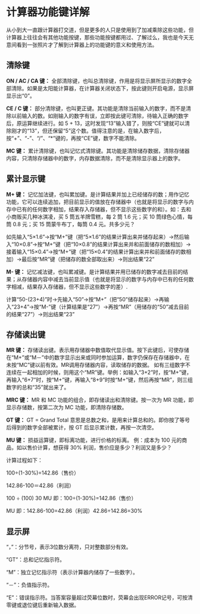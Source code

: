 # 计算器功能键详解

从小到大一直跟计算器打交道，但是更多的人只是使用到了加减乘除这些功能，但计算器上往往会有其他功能按键，那些功能按键都用过、了解过么，我也是今天无意间看到一张照片才了解到计算器上的功能键的意义和使用方法。

## 清除键

**ON / AC / CA 键：** 全部清除键，也叫总清除键，作用是将显示屏所显示的数字全部清除。如果是太阳能计算器，在计算器关闭状态下，按此键则开启电源，显示屏显示出“0”。

**CE / C 键：** 部分清除键，也叫更正键。其功能是清除当前输入的数字，而不是清除以前输入的数。如刚输入的数字有误，立即按此键可清除，待输入正确的数字后，原运算继续进行。如 5 + 13，这时发现“13”输入错了，则按“CE”键就可以清除刚才的“13”，但还保留“5”这个数。值得注意的是，在输入数字后，按“+”、“-”、“/”、“\*”键的，再按“CE”键，数字不能清除。

**MC 键：** 累计清除键，也叫记忆式清除键。其功能是清除储存数据，清除存储器内容，只清除存储器中的数字，内存数据清除，而不是清除显示器上的数字。

## 累计显示键

**M+ 键：** 记忆加法键，也叫累加键。是计算结果并加上已经储存的数；用作记忆功能，它可以连续追加，把目前显示的值放在存储器中（也就是将显示的数字与内存中已有的任何数字相加，结果存入存储器，但不显示这些数字的和）。如：去和小商贩买几种冰淇凌，买 5 筒五羊牌雪糕，每 2 筒 1.6 元；买 10 筒绿色心情，每筒 0.8 元；买 15 筒蒙牛布丁，每筒 0.4 元。共多少元？

如先输入“5×1.6”→按“M+”键（把“5×1.6”的结果计算出来并储存起来）→然后输入“10×0.8”→按“M+”键（把“10×0.8”的结果计算出来并和前面储存的数相加）→接着输入“15×0.4”→按“M+”键（把“15×0.4”的结果计算出来并和前面储存的数相加）→最后按“MR”键（把储存的数全部取出来）→则出结果“22”

**M- 键：** 记忆减法键，也叫累减键。是计算结果并用已储存的数字减去目前的结果；从存储器内容中减去当前显示值（也就是将显示的数字与内存中已有的任何数字相减，结果存入存储器，但不显示这些数字的差）.

计算“50-(23+4)”时→先输入“50”→按“M+”（把“50”储存起来）→再输入“23+4”→按“M-”键（计算结果是“27”）→再按“MR”（用储存的“50”减去目前的结果“27”）→则出结果“23”

## 存储读出键

**MR 键：** 存储读出键。表示用存储器中数值取代显示值。按下此键后，可使存储在“M+”或“M－”中的数字显示出来或同时参加运算，数字仍保存在存储器中，在未按“MC”键以前有效。MR调用存储器内容，读取储存的数据。 如有三组数字不连续在一起相加的时候，则用这个“MR”键。举例：如输入“3+2”时，按“M+”键，再输入“6+7”时，按“M+”键，再输入“8+9”时按“M+”键，然后再按“MR”，则三组数字的总和“35”就出来了。

**MRC 键：** MR 和 MC 功能的组合，即存储读出和清除键。按一次为 MR 功能，即显示存储数，按第二次为 MC 功能，即清除存储数。

**GT 键：** GT = Grand Total 意思是总数之和，是用来计算总和的。即你按了等号后得到的数字全部被累计，按 GT 后显示累计数，再按一次清空。

**MU 键：** 损益运算键，即标离功能，进行价格的标离。 例：成本为 100 元的商品，如以售价计算，想获得 30% 利润，售价应是多少？利润又是多少？

计算过程如下：

100÷(1-30%)=142.86（售价）

142.86-100＝42.86（利润）

100 ÷ (100) 30 MU 即：100÷(1-30%)=142.86（售价）

MU 即：142.86-100=42.86（利润）42.86÷142.86=30%

## 显示屏

“，”：分节号，表示3位数分离符，只对整数部分有效。

“GT”：总和记忆指示符。

“M”：独立记忆指示符（表示计算器内储存了一些数字）。

“－”：负值指示符。

“E”：错误指示符。当答案容量超过荧幕位数时，荧幕会出现ERROR记号，可按清零键或退位键后重新输入数据。
